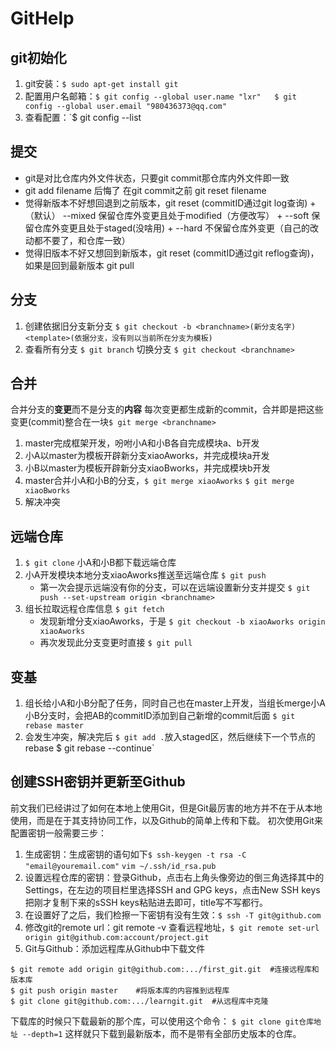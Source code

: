 # GitHelp
## git初始化
1. git安装：`$ sudo apt-get install git`
2. 配置用户名邮箱：`$ git config --global user.name "lxr"   $ git config --global user.email "980436373@qq.com"`
3. 查看配置：`$ git config --list

## 提交
+ git是对比仓库内外文件状态，只要git commit那仓库内外文件即一致
+ git add filename 后悔了 在git commit之前 git reset filename
+ 觉得新版本不好想回退到之前版本，git reset <commitID>(commitID通过git log查询)
   +（默认） --mixed 保留仓库外变更且处于modified（方便改写）
      + --soft 保留仓库外变更且处于staged(没啥用)
      + --hard 不保留仓库外变更（自己的改动都不要了，和仓库一致）
+ 觉得旧版本不好又想回到新版本，git reset <commitID>(commitID通过git reflog查询)，如果是回到最新版本 git pull

## 分支
1. 创建依据旧分支新分支 `$ git checkout -b <branchname>(新分支名字) <template>(依据分支，没有则以当前所在分支为模板)`
2. 查看所有分支 `$ git branch`        切换分支 `$ git checkout <branchname>`

## 合并
合并分支的**变更**而不是分支的**内容**
每次变更都生成新的commit，合并即是把这些变更(commit)整合在一块`$ git merge <branchname>`
1. master完成框架开发，吩咐小A和小B各自完成模块a、b开发
2. 小A以master为模板开辟新分支xiaoAworks，并完成模块a开发
3. 小B以master为模板开辟新分支xiaoBworks，并完成模块b开发
4. master合并小A和小B的分支，`$ git merge xiaoAworks` `$ git merge xiaoBworks`
5. 解决冲突

## 远端仓库
1. `$ git clone` 小A和小B都下载远端仓库
2. 小A开发模块本地分支xiaoAworks推送至远端仓库 `$ git push`
   + 第一次会提示远端没有你的分支，可以在远端设置新分支并提交 `$ git push --set-upstream origin <branchname>`
3. 组长拉取远程仓库信息 `$ git fetch`
   + 发现新增分支xiaoAworks，于是 `$ git checkout -b xiaoAworks origin xiaoAworks`
   + 再次发现此分支变更时直接 `$ git pull`

## 变基
1. 组长给小A和小B分配了任务，同时自己也在master上开发，当组长merge小A小B分支时，会把AB的commitID添加到自己新增的commit后面
`$ git rebase master`
2. 会发生冲突，解决完后 `$ git add .`放入staged区，然后继续下一个节点的rebase $ git rebase --continue`

## 创建SSH密钥并更新至Github
前文我们已经讲过了如何在本地上使用Git，但是Git最厉害的地方并不在于从本地使用，而是在于其支持协同工作，以及Github的简单上传和下载。
初次使用Git来配置密钥一般需要三步：
1. 生成密钥：生成密钥的语句如下`$ ssh-keygen -t rsa -C "email@youremail.com"` `vim ~/.ssh/id_rsa.pub`
2. 设置远程仓库的密钥：登录Github，点击右上角头像旁边的倒三角选择其中的Settings，在左边的项目栏里选择SSH and GPG keys，点击New SSH keys把刚才复制下来的sSSH keys粘贴进去即可，title写不写都行。
3. 在设置好了之后，我们检擦一下密钥有没有生效：`$ ssh -T git@github.com`
4. 修改git的remote url：git remote -v 查看远程地址，`$ git remote set-url origin git@github.com:account/project.git`
5. Git与Github：添加远程库从Github中下载文件
```
$ git remote add origin git@github.com:.../first_git.git  #连接远程库和版本库
$ git push origin master    #将版本库的内容推到远程库    
$ git clone git@github.com:.../learngit.git  #从远程库中克隆
```
下载库的时候只下载最新的那个库，可以使用这个命令：
`$ git clone git仓库地址 --depth=1`
这样就只下载到最新版本，而不是带有全部历史版本的仓库。


